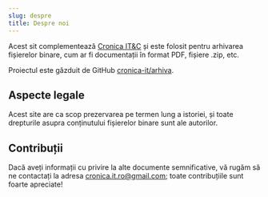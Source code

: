 ```yaml
---
slug: despre
title: Despre noi
---
```


Acest sit complementează [Cronica IT&C](https://cronica-it.github.io/)
și este folosit pentru arhivarea fișierelor binare, cum ar fi documentații
în format PDF, fișiere .zip, etc.

Proiectul este găzduit de GitHub [cronica-it/arhiva](https://github.com/cronica-it/arhiva).

## Aspecte legale

Acest site are ca scop prezervarea pe termen lung a istoriei, și
toate drepturile asupra conținutului fișierelor binare sunt ale autorilor.

## Contribuții

Dacă aveți informații cu privire la alte documente semnificative,
vă rugăm să ne contactați la adresa
[cronica.it.ro@gmail.com](mailto:cronica.it.ro@gmail.com);
toate contribuțiile sunt foarte apreciate!

